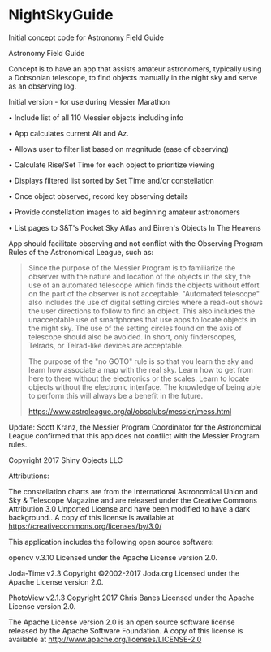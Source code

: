# NightSkyGuide
Initial concept code for Astronomy Field Guide

Astronomy Field Guide

Concept is to have an app that assists amateur astronomers,
typically using a Dobsonian telescope, to find objects manually
in the night sky and serve as an observing log.

Initial version - for use during Messier Marathon

•	Include list of all 110 Messier objects including info

•	App calculates current Alt and Az.

•	Allows user to filter list based on magnitude (ease of observing)

• Calculate Rise/Set Time for each object to prioritize viewing

•	Displays filtered list sorted by Set Time and/or constellation

•	Once object observed, record key observing details

•	Provide constellation images to aid beginning amateur astronomers

•	List pages to S&T's Pocket Sky Atlas and Birren's Objects In The Heavens


App should facilitate observing and not conflict with the Observing 
Program Rules of the Astronomical League, such as:

>Since the purpose of the Messier Program is to familiarize the 
>observer with the nature and location of the objects in the sky, 
>the use of an automated telescope which finds the objects without
>effort on the part of the observer is not acceptable. "Automated
>telescope" also includes the use of digital setting circles where
>a read-out shows the user directions to follow to find an object.
>This also includes the unacceptable use of smartphones that use 
>apps to locate objects in the night sky. The use of the setting 
>circles found on the axis of telescope should also be avoided.
>In short, only finderscopes, Telrads, or Telrad-like devices are 
>acceptable.
>
>The purpose of the "no GOTO" rule is so that you learn the sky
>and learn how associate a map with the real sky. Learn how to
>get from here to there without the electronics or the scales.
>Learn to locate objects without the electronic interface. The 
>knowledge of being able to perform this will always be a benefit
>in the future.
>
>https://www.astroleague.org/al/obsclubs/messier/mess.html

Update: Scott Kranz, the Messier Program Coordinator for the
Astronomical League confirmed that this app does not conflict
with the Messier Program rules.

Copyright 2017 Shiny Objects LLC

Attributions:

The constellation charts are from the International Astronomical
Union and Sky & Telescope Magazine and are released under the Creative
Commons Attribution 3.0 Unported License and have been modified to have
a dark background..  A copy of this license is available at
https://creativecommons.org/licenses/by/3.0/

This application includes the following open source software:

opencv v.3.10
Licensed under the Apache License version 2.0.

Joda-Time v2.3
Copyright ©2002-2017 Joda.org
Licensed under the Apache License version 2.0.

PhotoView v2.1.3
Copyright 2017 Chris Banes
Licensed under the Apache License version 2.0.

The Apache License version 2.0 is an open source software license released
by the Apache Software Foundation.  A copy of this license is available at
http://www.apache.org/licenses/LICENSE-2.0
